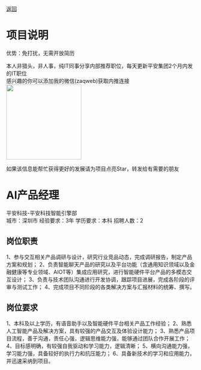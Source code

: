 [返回](../)

# 项目说明

优势：免打扰，无需开放简历

本人非猎头，非人事，纯IT同事分享内部推荐职位，每天更新平安集团2个月内发的IT职位  
感兴趣的你可以添加我的微信(zaqweb)获取内推连接  
<img src="https://github.com/zaqweb/PA-IT-JOBS/blob/master/WechatICode.jpeg"  height="200" width="200">

如果该信息能帮忙获得更好的发展请为项目点亮Star，转发给有需要的朋友

# AI产品经理
平安科技-平安科技智能引擎部  
城市：深圳市 经验要求：3年 学历要求：本科  招聘人数：2

## 岗位职责
1、参与交互相关产品调研与设计，研究行业竞品动态，完成调研报告，制定产品方案和规划；
2、负责智能聊天产品的研究以及平台功能（含通用知识领域以及金融健康等专业领域、AIOT等）集成应用研究，进行智能硬件平台产品的多模态交互设计；
3、负责与技术团队沟通进行开发协调，跟踪项目进展，完成各阶段的评审与测试工作；
4、完成项目不同阶段的各类解决方案与汇报材料的统筹、撰写。

## 岗位要求
1、本科及以上学历，有语音助手以及智能硬件平台相关产品工作经验；
2、熟悉人工智能产品及解决方案，具有较强的产品交互及体验设计能力；
3、熟悉产品项目流程，善于沟通，责任心强，逻辑思维能力强，能够通过团队合作开展工作；
4、目标感明确，有较强自我驱动和学习能力，逻辑清晰；
5、横向沟通能力强，学习能力强，具备较好的执行力和抗压能力；
6、具备新技术的学习和应用能力，并迅速采纳到项目。




